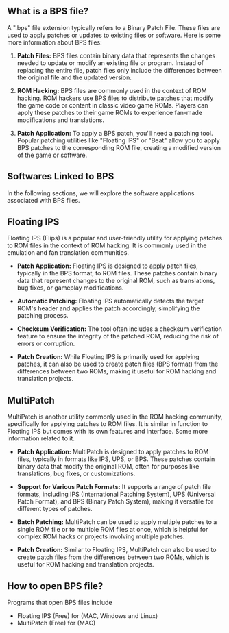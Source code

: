 ## What is a BPS file?

A ".bps" file extension typically refers to a Binary Patch File. These files are used to apply patches or updates to existing files or software. Here is some more information about BPS files:

1. **Patch Files:** BPS files contain binary data that represents the changes needed to update or modify an existing file or program. Instead of replacing the entire file, patch files only include the differences between the original file and the updated version.

2. **ROM Hacking:** BPS files are commonly used in the context of ROM hacking. ROM hackers use BPS files to distribute patches that modify the game code or content in classic video game ROMs. Players can apply these patches to their game ROMs to experience fan-made modifications and translations.

3. **Patch Application:** To apply a BPS patch, you'll need a patching tool. Popular patching utilities like "Floating IPS" or "Beat" allow you to apply BPS patches to the corresponding ROM file, creating a modified version of the game or software.

## Softwares Linked to BPS

In the following sections, we will explore the software applications associated with BPS files.

## Floating IPS

Floating IPS (Flips) is a popular and user-friendly utility for applying patches to ROM files in the context of ROM hacking. It is commonly used in the emulation and fan translation communities.

- **Patch Application:** Floating IPS is designed to apply patch files, typically in the BPS format, to ROM files. These patches contain binary data that represent changes to the original ROM, such as translations, bug fixes, or gameplay modifications.

- **Automatic Patching:** Floating IPS automatically detects the target ROM's header and applies the patch accordingly, simplifying the patching process.

- **Checksum Verification:** The tool often includes a checksum verification feature to ensure the integrity of the patched ROM, reducing the risk of errors or corruption.

- **Patch Creation:** While Floating IPS is primarily used for applying patches, it can also be used to create patch files (BPS format) from the differences between two ROMs, making it useful for ROM hacking and translation projects.

## MultiPatch

MultiPatch is another utility commonly used in the ROM hacking community, specifically for applying patches to ROM files. It is similar in function to Floating IPS but comes with its own features and interface. Some more information related to it.

- **Patch Application:** MultiPatch is designed to apply patches to ROM files, typically in formats like IPS, UPS, or BPS. These patches contain binary data that modify the original ROM, often for purposes like translations, bug fixes, or customizations.

- **Support for Various Patch Formats:** It supports a range of patch file formats, including IPS (International Patching System), UPS (Universal Patch Format), and BPS (Binary Patch System), making it versatile for different types of patches.

- **Batch Patching:** MultiPatch can be used to apply multiple patches to a single ROM file or to multiple ROM files at once, which is helpful for complex ROM hacks or projects involving multiple patches.

- **Patch Creation:** Similar to Floating IPS, MultiPatch can also be used to create patch files from the differences between two ROMs, which is useful for ROM hacking and translation projects.

## How to open BPS file?

Programs that open BPS files include

- Floating IPS (Free) for (MAC, Windows and Linux)
- MultiPatch (Free) for (MAC)

